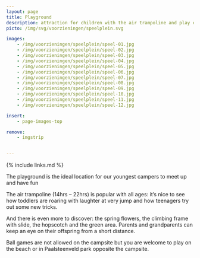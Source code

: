 ```yaml
---
layout: page
title: Playground
description: attraction for children with the air trampoline and play equipment
picto: /img/svg/voorzieningen/speelplein.svg

images:
    - /img/voorzieningen/speelplein/speel-01.jpg
    - /img/voorzieningen/speelplein/speel-02.jpg
    - /img/voorzieningen/speelplein/speel-03.jpg
    - /img/voorzieningen/speelplein/speel-04.jpg
    - /img/voorzieningen/speelplein/speel-05.jpg
    - /img/voorzieningen/speelplein/speel-06.jpg
    - /img/voorzieningen/speelplein/speel-07.jpg
    - /img/voorzieningen/speelplein/speel-08.jpg
    - /img/voorzieningen/speelplein/speel-09.jpg
    - /img/voorzieningen/speelplein/speel-10.jpg
    - /img/voorzieningen/speelplein/speel-11.jpg
    - /img/voorzieningen/speelplein/speel-12.jpg

insert:
    - page-images-top

remove:
    - imgstrip
    

---
```

{% include links.md %}

The playground is the ideal location for our youngest campers to meet up and have fun

The air trampoline (14hrs – 22hrs) is popular with all ages: it’s nice to see how toddlers are roaring with laughter at very jump and how teenagers try out some new tricks.

And there is even more to discover: the spring flowers, the climbing frame with slide, the hopscotch and the green area.
Parents and grandparents can keep an eye on their offspring from a short distance.

Ball games are not allowed on the campsite but you are welcome to play on the beach or in Paalsteenveld park opposite the campsite.
